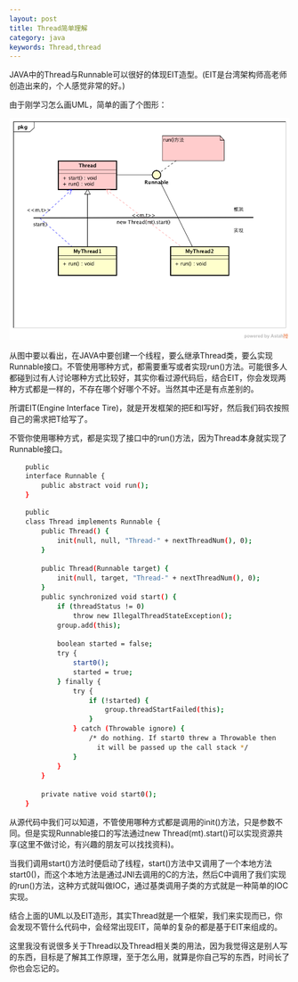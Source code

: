 ```yaml
---
layout: post
title: Thread简单理解
category: java
keywords: Thread,thread
---
```


JAVA中的Thread与Runnable可以很好的体现EIT造型。(EIT是台湾架构师高老师创造出来的，个人感觉非常的好。)
    
由于刚学习怎么画UML，简单的画了个图形：

![Thread](https://github.com/MurphyNeo/murphyneo.github.io/blob/master/_posts/java/Thread.png)

从图中要以看出，在JAVA中要创建一个线程，要么继承Thread类，要么实现Runnable接口。不管使用哪种方式，都需要重写或者实现run()方法。可能很多人都碰到过有人讨论哪种方式比较好，其实你看过源代码后，结合EIT，你会发现两种方式都是一样的，不存在哪个好哪个不好。当然其中还是有点差别的。
   
所谓EIT(Engine Interface Tire)，就是开发框架的把E和I写好，然后我们码农按照自己的需求把T给写了。

不管你使用哪种方式，都是实现了接口中的run()方法，因为Thread本身就实现了Runnable接口。

```bash
	public
	interface Runnable {
	    public abstract void run();
	}
```
```bash 
	public
	class Thread implements Runnable {
	    public Thread() {
	        init(null, null, "Thread-" + nextThreadNum(), 0);
	    }
	
	    public Thread(Runnable target) {
	        init(null, target, "Thread-" + nextThreadNum(), 0);
	    }
	    public synchronized void start() {
	        if (threadStatus != 0)
	            throw new IllegalThreadStateException();
	        group.add(this);
	
	        boolean started = false;
	        try {
	            start0();
	            started = true;
	        } finally {
	            try {
	                if (!started) {
	                    group.threadStartFailed(this);
	                }
	            } catch (Throwable ignore) {
	                /* do nothing. If start0 threw a Throwable then
	                  it will be passed up the call stack */
	            }
	        }
	    }
	
	    private native void start0();
	}
```

从源代码中我们可以知道，不管使用哪种方式都是调用的init()方法，只是参数不同。但是实现Runnable接口的写法通过new Thread(mt).start()可以实现资源共享(这里不做讨论，有兴趣的朋友可以找找资料)。

当我们调用start()方法时便启动了线程，start()方法中又调用了一个本地方法start0()，而这个本地方法是通过JNI去调用的C的方法，然后C中调用了我们实现的run()方法，这种方式就叫做IOC，通过基类调用子类的方式就是一种简单的IOC实现。

结合上面的UML以及EIT造形，其实Thread就是一个框架，我们来实现而已，你会发现不管什么代码中，会经常出现EIT，简单的复杂的都是基于EIT来组成的。
    
这里我没有说很多关于Thread以及Thread相关类的用法，因为我觉得这是别人写的东西，目标是了解其工作原理，至于怎么用，就算是你自己写的东西，时间长了你也会忘记的。